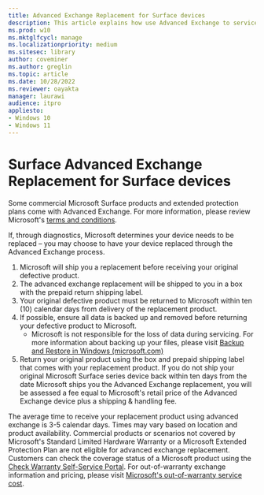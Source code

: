 ```yaml
---
title: Advanced Exchange Replacement for Surface devices
description: This article explains how use Advanced Exchange to service or repair eligible Surface devices
ms.prod: w10
ms.mktglfcycl: manage
ms.localizationpriority: medium
ms.sitesec: library
author: coveminer
ms.author: greglin
ms.topic: article
ms.date: 10/28/2022
ms.reviewer: oayakta
manager: laurawi
audience: itpro
appliesto:
- Windows 10
- Windows 11
---
```


# Surface Advanced Exchange Replacement for Surface devices

Some commercial Microsoft Surface products and extended protection plans come with Advanced Exchange. For more information, please review Microsoft's [terms and conditions](https://support.microsoft.com/windows/warranty-and-protection-plan-terms-conditions-eedf7a23-84a7-1a47-480b-0e10503eedf5).

If, through diagnostics, Microsoft determines your device needs to be replaced – you may choose to have your device replaced through the Advanced Exchange process.

1. Microsoft will ship you a replacement before receiving your original defective product.
2. The advanced exchange replacement will be shipped to you in a box with the prepaid return shipping label.
3. Your original defective product must be returned to Microsoft within ten (10) calendar days from delivery of the replacement product.
4. If possible, ensure all data is backed up and removed before returning your defective product to Microsoft.
    - Microsoft is not responsible for the loss of data during servicing. For more information about backing up your files, please visit [Backup and Restore in Windows (microsoft.com)](https://support.microsoft.com/topic/352091d2-bb9d-3ea3-ed18-52ef2b88cbef)
5. Return your original product using the box and prepaid shipping label that comes with your replacement product. If you do not ship your original Microsoft Surface series device back within ten days from the date Microsoft ships you the Advanced Exchange replacement, you will be assessed a fee equal to Microsoft's retail price of the Advanced Exchange device plus a shipping &  handling fee.  

The average time to receive your replacement product using advanced exchange is 3-5 calendar days. Times may vary based on location and product availability.
Commercial products or scenarios not covered by Microsoft's Standard Limited Hardware Warranty or a Microsoft Extended Protection Plan are not eligible for advanced exchange replacement. Customers can check the coverage status of a Microsoft product using the [Check Warranty Self-Service Portal](https://mybusinessservice.surface.com/en-AU/CheckWarranty/CheckWarranty). For out-of-warranty exchange information and pricing, please visit [Microsoft's out-of-warranty service cost](https://support.microsoft.com/topic/how-much-does-out-of-warranty-service-cost-for-your-surface-device-or-accessory-4c77ac8a-e8c3-d0e4-7e8a-a29f768d43ff).
 